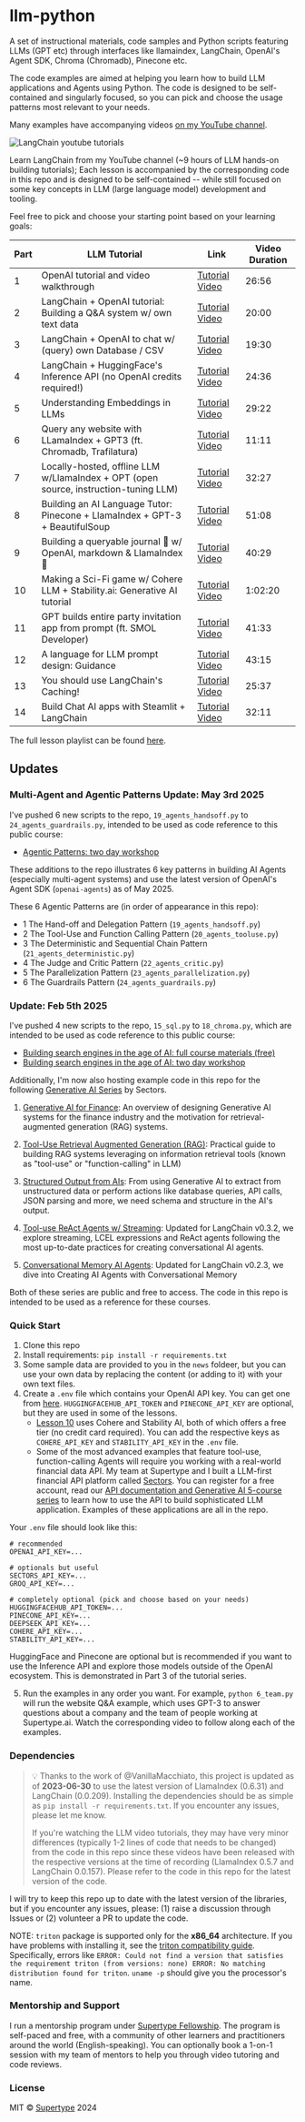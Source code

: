 # llm-python

A set of instructional materials, code samples and Python scripts featuring LLMs (GPT etc) through interfaces like llamaindex, LangChain, OpenAI's Agent SDK, Chroma (Chromadb), Pinecone etc.

The code examples are aimed at helping you learn how to build LLM applications and Agents using Python. The code is designed to be self-contained and singularly focused, so you can pick and choose the usage patterns most relevant to your needs.

Many examples have accompanying videos [on my YouTube channel](https://www.youtube.com/samuelchan).

<!-- <img src="assets/youtube.png" width="50%" alt="LangChain youtube tutorials" /> -->

![LangChain youtube tutorials](assets/llmseries.png)

Learn LangChain from my YouTube channel (~9 hours of LLM hands-on building tutorials); Each lesson is accompanied by the corresponding code in this repo and is designed to be self-contained -- while still focused on some key concepts in LLM (large language model) development and tooling.

Feel free to pick and choose your starting point based on your learning goals:

| Part | LLM Tutorial                                                                         | Link                                                          | Video Duration |
| ---- | ------------------------------------------------------------------------------------ | ------------------------------------------------------------- | -------------- |
| 1    | OpenAI tutorial and video walkthrough                                                | [Tutorial Video](https://youtu.be/skw-togjY7Q)                | 26:56          |
| 2    | LangChain + OpenAI tutorial: Building a Q&A system w/ own text data                  | [Tutorial Video](https://youtu.be/DYOU_Z0hAwo)                | 20:00          |
| 3    | LangChain + OpenAI to chat w/ (query) own Database / CSV                             | [Tutorial Video](https://youtu.be/Fz0WJWzfNPI)                | 19:30          |
| 4    | LangChain + HuggingFace's Inference API (no OpenAI credits required!)                | [Tutorial Video](https://youtu.be/dD_xNmePdd0)                | 24:36          |
| 5    | Understanding Embeddings in LLMs                                                     | [Tutorial Video](https://youtu.be/6uyBc0jm1xQ)                | 29:22          |
| 6    | Query any website with LLamaIndex + GPT3 (ft. Chromadb, Trafilatura)                 | [Tutorial Video](https://youtu.be/6K1lyyzpxtk)                | 11:11          |
| 7    | Locally-hosted, offline LLM w/LlamaIndex + OPT (open source, instruction-tuning LLM) | [Tutorial Video](https://youtu.be/qAvHs6UNb2k)                | 32:27          |
| 8    | Building an AI Language Tutor: Pinecone + LlamaIndex + GPT-3 + BeautifulSoup         | [Tutorial Video](https://youtu.be/k8G1EDZgF1E)                | 51:08          |
| 9    | Building a queryable journal 💬 w/ OpenAI, markdown & LlamaIndex 🦙                  | [Tutorial Video](https://youtu.be/OzDhJOR5IfQ)                | 40:29          |
| 10   | Making a Sci-Fi game w/ Cohere LLM + Stability.ai: Generative AI tutorial            | [Tutorial Video](https://youtu.be/uR93yTNGtP4)                | 1:02:20        |
| 11   | GPT builds entire party invitation app from prompt (ft. SMOL Developer)              | [Tutorial Video](https://www.youtube.com/watch?v=Ll_VIsIjuFg) | 41:33          |
| 12   | A language for LLM prompt design: Guidance                                           | [Tutorial Video](https://youtu.be/k4Ejc3bLQiU)                | 43:15          |
| 13   | You should use LangChain's Caching!                                                  | [Tutorial Video](https://youtu.be/Uk_SJSnQRU8)                | 25:37          |
| 14   | Build Chat AI apps with Steamlit + LangChain                                         | [Tutorial Video](https://youtu.be/7QR6hXx_Nms)                | 32:11          |

The full lesson playlist can be found [here](https://www.youtube.com/playlist?list=PLXsFtK46HZxUQERRbOmuGoqbMD-KWLkOS).

## Updates

### Multi-Agent and Agentic Patterns Update: May 3rd 2025

I've pushed 6 new scripts to the repo, `19_agents_handsoff.py` to `24_agents_guardrails.py`, intended to be used as code reference to this public course:

- [Agentic Patterns: two day workshop](https://supertype.ai/events/agentic-patterns)

These additions to the repo illustrates 6 key patterns in building AI Agents (especially multi-agent systems) and use the latest version of OpenAI's Agent SDK (`openai-agents`) as of May 2025.

These 6 Agentic Patterns are (in order of appearance in this repo):

- 1 The Hand-off and Delegation Pattern (`19_agents_handsoff.py`)
- 2 The Tool-Use and Function Calling Pattern (`20_agents_tooluse.py`)
- 3 The Deterministic and Sequential Chain Pattern (`21_agents_deterministic.py`)
- 4 The Judge and Critic Pattern (`22_agents_critic.py`)
- 5 The Parallelization Pattern (`23_agents_parallelization.py`)
- 6 The Guardrails Pattern (`24_agents_guardrails.py`)

### Update: Feb 5th 2025

I've pushed 4 new scripts to the repo, `15_sql.py` to `18_chroma.py`, which are intended to be used as code reference to this public course:

- [Building search engines in the age of AI: full course materials (free)](https://sectors.app/bulletin/ai-search)
- [Building search engines in the age of AI: two day workshop](https://supertype.ai/events/ai-search)

Additionally, I'm now also hosting example code in this repo for the following [Generative AI Series](https://docs.sectors.app/recipes/generative-ai-python/01-background) by Sectors.

1. [Generative AI for Finance](https://docs.sectors.app/recipes/generative-ai-python/01-background): An overview of designing Generative AI systems for the finance industry and the motivation for retrieval-augmented generation (RAG) systems.

2. [Tool-Use Retrieval Augmented Generation (RAG)](https://docs.sectors.app/recipes/generative-ai-python/02-tool-use): Practical guide to building RAG systems leveraging on information retrieval tools (known as "tool-use" or "function-calling" in LLM)

3. [Structured Output from AIs](https://docs.sectors.app/recipes/generative-ai-python/03-structured-output): From using Generative AI to extract from unstructured data or perform actions like database queries, API calls, JSON parsing and more, we need schema and structure in the AI's output.

4. [Tool-use ReAct Agents w/ Streaming](https://docs.sectors.app/recipes/generative-ai-python/04-conversational): Updated for LangChain v0.3.2, we explore streaming, LCEL expressions and ReAct agents following the most up-to-date practices for creating conversational AI agents.

5. [Conversational Memory AI Agents](https://docs.sectors.app/recipes/generative-ai-python/05-memory-ai): Updated for LangChain v0.2.3, we dive into Creating AI Agents with Conversational Memory

Both of these series are public and free to access. The code in this repo is intended to be used as a reference for these courses.

### Quick Start

1. Clone this repo
2. Install requirements: `pip install -r requirements.txt`
3. Some sample data are provided to you in the `news` foldeer, but you can use your own data by replacing the content (or adding to it) with your own text files.
4. Create a `.env` file which contains your OpenAI API key. You can get one from [here](https://beta.openai.com/). `HUGGINGFACEHUB_API_TOKEN` and `PINECONE_API_KEY` are optional, but they are used in some of the lessons.
   - [Lesson 10](./11_worldbuilding.py) uses Cohere and Stability AI, both of which offers a free tier (no credit card required). You can add the respective keys as `COHERE_API_KEY` and `STABILITY_API_KEY` in the `.env` file.
   - Some of the most advanced examples that feature tool-use, function-calling Agents will require you working with a real-world financial data API. My team at Supertype and I built a LLM-first financial API platform called [Sectors](https://sectors.app). You can register for a free account, read our [API documentation and Generative AI 5-course series](https://docs.sectors.app/recipes/generative-ai-python/01-background) to learn how to use the API to build sophisticated LLM application. Examples of these applications are all in the repo.

Your `.env` file should look like this:

```
# recommended
OPENAI_API_KEY=...

# optionals but useful
SECTORS_API_KEY=...
GROQ_API_KEY=...

# completely optional (pick and choose based on your needs)
HUGGINGFACEHUB_API_TOKEN=...
PINECONE_API_KEY=...
DEEPSEEK_API_KEY=...
COHERE_API_KEY=...
STABILITY_API_KEY=...
```

HuggingFace and Pinecone are optional but is recommended if you want to use the Inference API and explore those models outside of the OpenAI ecosystem. This is demonstrated in Part 3 of the tutorial series.

5. Run the examples in any order you want. For example, `python 6_team.py` will run the website Q&A example, which uses GPT-3 to answer questions about a company and the team of people working at Supertype.ai. Watch the corresponding video to follow along each of the examples.

### Dependencies

> 💡 Thanks to the work of @VanillaMacchiato, this project is updated as of **2023-06-30** to use the latest version of LlamaIndex (0.6.31) and LangChain (0.0.209). Installing the dependencies should be as simple as `pip install -r requirements.txt`. If you encounter any issues, please let me know.
>
> If you're watching the LLM video tutorials, they may have very minor differences (typically 1-2 lines of code that needs to be changed) from the code in this repo since these videos have been released with the respective versions at the time of recording (LlamaIndex 0.5.7 and LangChain 0.0.157). Please refer to the code in this repo for the latest version of the code.

I will try to keep this repo up to date with the latest version of the libraries, but if you encounter any issues, please: (1) raise a discussion through Issues or (2) volunteer a PR to update the code.

NOTE: `triton` package is supported only for the **x86_64** architecture. If you have problems with installing it, see the [triton compatibility guide](https://github.com/openai/triton?tab=readme-ov-file#compatibility). Specifically, errors like `ERROR: Could not find a version that satisfies the requirement triton (from versions: none)
ERROR: No matching distribution found for triton`.
`uname -p` should give you the processor's name.

### Mentorship and Support

I run a mentorship program under [Supertype Fellowship](https://fellowship.supertype.ai). The program is self-paced and free, with a community of other learners and practitioners around the world (English-speaking). You can optionally book a 1-on-1 session with my team of mentors to help you through video tutoring and code reviews.

### License

MIT © [Supertype](https://supertype.ai) 2024
